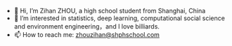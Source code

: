 - 👋 Hi, I’m Zihan ZHOU, a high school student from Shanghai, China
- 👀 I’m interested in statistics, deep learning, computational social science and environment engineering，and I love billiards.
- 📫 How to reach me: zhouzihan@shphschool.com

<!---
zihan56/zihan56 is a ✨ special ✨ repository because its `README.md` (this file) appears on your GitHub profile.
You can click the Preview link to take a look at your changes.
--->
